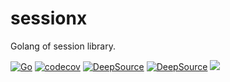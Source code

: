 # sessionx
Golang of session library.

[![Go](https://github.com/higker/sessionx/actions/workflows/go-test.yml/badge.svg?event=push)](https://github.com/higker/sessionx/actions/workflows/go-test.yml)
[![codecov](https://codecov.io/gh/higker/sessionx/branch/master/graph/badge.svg?token=btbed5BUUZ)](https://codecov.io/gh/higker/sessionx)
[![DeepSource](https://deepsource.io/gh/higker/sessionx.svg/?label=active+issues&show_trend=true)](https://deepsource.io/gh/higker/sessionx/?ref=repository-badge)
[![DeepSource](https://deepsource.io/gh/higker/sessionx.svg/?label=resolved+issues&show_trend=true)](https://deepsource.io/gh/higker/sessionx/?ref=repository-badge)
<a href="LICENSE"><img src="https://img.shields.io/badge/license-MIT-4EB1BA.svg?style=flat-square"></a>
